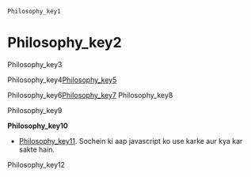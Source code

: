 ```ngMeta
Philosophy_key1
```
# Philosophy_key2
Philosophy_key3

Philosophy_key4[Philosophy_key5](https://www.w3schools.com/js/js_examples.asp)


Philosophy_key6[Philosophy_key7](https://www.w3schools.com/graphics/game_intro.asp)
Philosophy_key8

Philosophy_key9

**Philosophy_key10**

* [Philosophy_key11](https://codepen.io/nitishkmrk/full/dvBwVw/). Sochein ki aap javascript ko use karke aur kya kar sakte hain.


Philosophy_key12